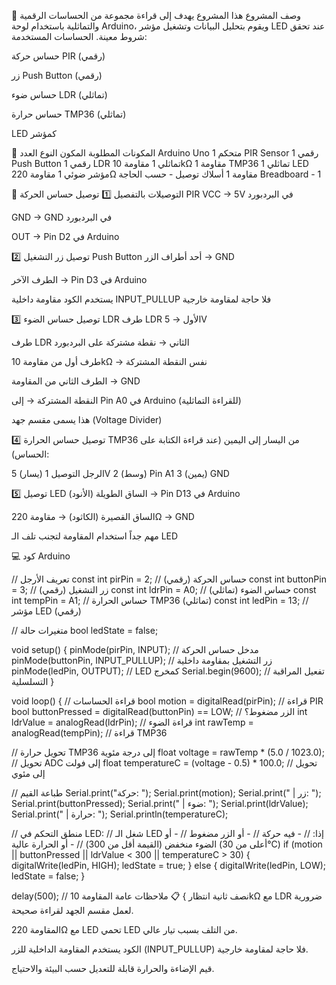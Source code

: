 📌 وصف المشروع
هذا المشروع يهدف إلى قراءة مجموعة من الحساسات الرقمية والتماثلية باستخدام لوحة Arduino، ويقوم بتحليل البيانات وتشغيل مؤشر LED عند تحقق شروط معينة.
الحساسات المستخدمة:

حساس حركة PIR (رقمي)

زر Push Button (رقمي)

حساس ضوء LDR (تماثلي)

حساس حرارة TMP36 (تماثلي)

LED كمؤشر

🧰 المكونات المطلوبة
المكون	النوع	العدد
Arduino Uno	متحكم	1
PIR Sensor	رقمي	1
Push Button	رقمي	1
LDR	تماثلي	1
مقاومة 10kΩ	مقاومة	1
TMP36	تماثلي	1
LED	مؤشر ضوئي	1
مقاومة 220Ω	مقاومة	1
أسلاك توصيل	-	حسب الحاجة
Breadboard	-	1

🔌 التوصيلات بالتفصيل
1️⃣ توصيل حساس الحركة PIR
VCC → 5V في البردبورد

GND → GND في البردبورد

OUT → Pin D2 في Arduino

2️⃣ توصيل زر التشغيل Push Button
أحد أطراف الزر → GND

الطرف الآخر → Pin D3 في Arduino

يستخدم الكود مقاومة داخلية INPUT_PULLUP فلا حاجة لمقاومة خارجية

3️⃣ توصيل حساس الضوء LDR
طرف LDR الأول → 5V

طرف LDR الثاني → نقطة مشتركة على البردبورد

طرف أول من مقاومة 10kΩ → نفس النقطة المشتركة

الطرف الثاني من المقاومة → GND

النقطة المشتركة → إلى Pin A0 في Arduino (للقراءة التماثلية)

هذا يسمى مقسم جهد (Voltage Divider)

4️⃣ توصيل حساس الحرارة TMP36
من اليسار إلى اليمين (عند قراءة الكتابة على الحساس):

الرجل	التوصيل
1 (يسار)	5V
2 (وسط)	Pin A1
3 (يمين)	GND

5️⃣ توصيل LED
الساق الطويلة (الأنود) → Pin D13 في Arduino

الساق القصيرة (الكاثود) → مقاومة 220Ω → GND

مهم جداً استخدام المقاومة لتجنب تلف الـ LED

💻 كود Arduino

// تعريف الأرجل
const int pirPin = 2;        // حساس الحركة (رقمي)
const int buttonPin = 3;     // زر التشغيل (رقمي)
const int ldrPin = A0;       // حساس الضوء (تماثلي)
const int tempPin = A1;      // حساس الحرارة TMP36 (تماثلي)
const int ledPin = 13;       // مؤشر LED (رقمي)

// متغيرات حالة
bool ledState = false;

void setup() {
  pinMode(pirPin, INPUT);                 // مدخل حساس الحركة
  pinMode(buttonPin, INPUT_PULLUP);       // زر التشغيل بمقاومة داخلية
  pinMode(ledPin, OUTPUT);                // LED كمخرج
  Serial.begin(9600);                     // تفعيل المراقبة التسلسلية
}

void loop() {
  // قراءة الحساسات
  bool motion = digitalRead(pirPin);               // قراءة PIR
  bool buttonPressed = digitalRead(buttonPin) == LOW; // الزر مضغوط؟
  int ldrValue = analogRead(ldrPin);               // قراءة الضوء
  int rawTemp = analogRead(tempPin);               // قراءة TMP36

  // تحويل حرارة TMP36 إلى درجة مئوية
  float voltage = rawTemp * (5.0 / 1023.0);         // تحويل ADC إلى فولت
  float temperatureC = (voltage - 0.5) * 100.0;     // تحويل إلى مئوي

  // طباعة القيم
  Serial.print("حركة: ");
  Serial.print(motion);
  Serial.print(" | زر: ");
  Serial.print(buttonPressed);
  Serial.print(" | ضوء: ");
  Serial.print(ldrValue);
  Serial.print(" | حرارة: ");
  Serial.println(temperatureC);

  // منطق التحكم في LED:
  // شغل الـ LED إذا:
  // - فيه حركة
  // - أو الزر مضغوط
  // - أو الضوء منخفض (القيمة أقل من 300)
  // - أو الحرارة عالية (أعلى من 30°C)
  if (motion || buttonPressed || ldrValue < 300 || temperatureC > 30) {
    digitalWrite(ledPin, HIGH);
    ledState = true;
  } else {
    digitalWrite(ledPin, LOW);
    ledState = false;
  }

  delay(500); // نصف ثانية انتظار
}
📋 ملاحظات عامة
المقاومة 10kΩ مع LDR ضرورية لعمل مقسم الجهد لقراءة صحيحة.

المقاومة 220Ω مع LED تحمي LED من التلف بسبب تيار عالي.

الكود يستخدم المقاومة الداخلية للزر (INPUT_PULLUP) فلا حاجة لمقاومة خارجية.

قيم الإضاءة والحرارة قابلة للتعديل حسب البيئة والاحتياج.

